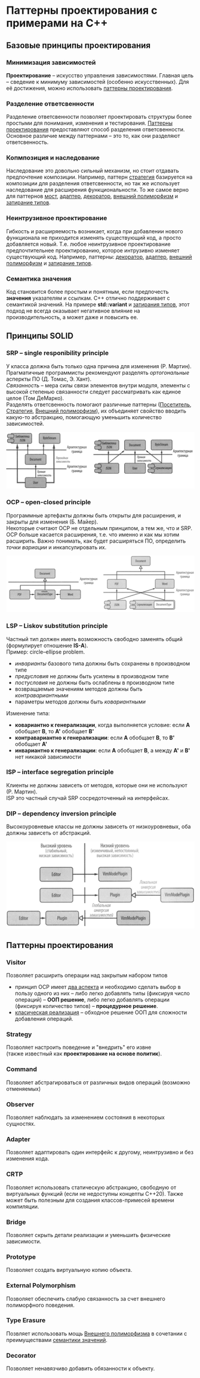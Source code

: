 # Паттерны проектирования с примерами на C++

## Базовые принципы проектирования

### Минимизация зависимостей
**Проектирование** – искусство управления зависимостями. 
Главная цель – сведение к минимуму зависимостей (особенно искусственных). 
Для её достижения, можно использовать [паттерны проектирования](#паттерны-проектирования).

### Разделение ответсвенности 
Разделение ответсвенности позволяет проектировать структуры более простыми для понимания, изменения и тестирования. 
[Паттерны проектирования](#паттерны-проектирования) предоставляют способ разделения ответсвенности.
Основное различие между паттернами – это то, как они разделяют ответсвенность.

### Копмпозиция и наследование
Наследование это довольно сильный механизм, но стоит отдавать предпочтение композиции.
Например, паттерн [стратегия](#strategy) базируется на композиции для разделения ответсвенности, но так же использует наследование для расширения функциональности.
То же самое верно для паттернов [мост](#bridge), [адаптер](#adapter), [декоратор](#decorator), [внешний полиморфизм](#external-polymorphism) и [затирание типов](#туре-erasure).

### Неинтрузивное проектирование
Гибкость и расширяемость возникает, когда при добавлении нового функционала не приходится изменять существующий код, а просто добавляется новый.
Т.е. любое неинтрузивное проектирование предпочтительнее проектированию, которое интрузивно изменяет существующий код.
Например, паттерны: [декоратор](#decorator), [адаптер](#adapter), [внешний полиморфизм](#external-polymorphism) и [затирание типов](#туре-erasure). 

### Семантика значения
Код становится более простым и понятным, если предпочесть **значения** указателям и ссылкам.
С++ отлично поддерживает с семантикой значений.
На примере **std::variant** и [затирания типов](#туре-erasure), этот подход не всегда оказывает негативное влияние на производительность, а может даже и повысить ее.


## Принципы SOLID

### SRP – single responibility principle
У класса должна быть только одна причина для изменения (Р. Мартин). \
Прагматичные программисты рекомендуют разделять *ортогональные* асперкты ПО (Д. Томас, Э. Хант). \
*Связанность* – мера силы связи элементов внутри модуля, элементы с высокой степенью связанности следует рассматривать как единое целое (Том ДеМарко). \
Разделять ответсвенность помогают различные паттерны ([Посетитель](#visitor), [Стратегия](#strategy), [Внешний полиморфизм](#external-polymorphism)), 
их объединяет свойство вводить какую-то абстракцию, помогающую уменьшить количество зависимостей.

![](./img/srp.png)


### OCP – open-closed principle
Программные артефакты должны быть открыты для расширения, и закрыты для изменения (Б. Майер). \
Некоторые считают OCP не отдельным принципом, а тем же, что и SRP. 
OCP больше касается расширения, т.е. что именно и как мы хотим расширить.
Важно понимать, как будет расширяться ПО, определить *точки вариации* и инкапсулировать их.

![](./img/ocp.png)


### LSP – Liskov substitution principle
Частный тип должен иметь возможность свободно заменять общий (формулирует отношение **IS-A**). \
Пример: circle–ellipse problem.
  - *инварианты* базового типа должны быть сохранены в производном типе
  - *предусловия* не должны быть усилены в производном типе
  - *постусловия* не должны быть ослаблены в производном типе
  - возвращаемые значениям методов должны быть *контравариантными*
  - параметры методов должны быть *ковариантными*

Изменение типа:
  - **ковариантно к генерализации**, когда выполняется условие: если **A** обобщает **B**, то **A'** обобщает **B'**
  - **контравариантно к генерализации**: если **A** обобщает **B**, то **B'** обобщает **A'**
  - **инвариантно к генерализации**: если **A** обобщает **B**, а между **A'** и **B'** нет никакой зависимости

### ISP – interface segregation principle
Клиенты не должны зависеть от методов, которые они не используют (Р. Мартин). \
ISP это частный случай SRP сосредоточенный на интерфейсах.

### DIP – dependency inversion principle
Высокоуровневые классы не должны зависеть от низкоуровневых, оба должны зависеть от абстракций.

![](./img/dip.png)


## Паттерны проектирования

### Visitor
Позволяет расширить операции над закрытым набором типов
  - принцип OCP имеет [два аспекта](src/visitor/op_or_types) и необходимо сделать выбор в пользу одного из них – 
    либо легко добавлять типы (фиксируя число операций) – **ООП решение**, 
    либо легко добавлять операции (фиксируя количество типов) – **процедурное решение**.
  - [класическая реализация](src/visitor/classic) – обходное решение ООП для сложности добавления операций.

### Strategy
Позволяет настроить поведение и "внедрить" его извне \
(также известный как **проектирование на основе политик**).

### Command
Позволяет абстрагироваться от различных видов операций (возможно отменяемых)

### Observer
Позволяет наблюдать за изменением состояния в некоторых сущностях.

### Adapter
Позволяет адаптировать один интерфейс к другому, неинтрузивно и без изменения кода.

### CRTP
Позволяет использовать статическую абстракцию, свободную от виртуальных функций (если не недоступны концепты С++20).
Также может быть полезным для создания классов-примесей времени компиляции.

### Bridge
Позволяет скрыть детали реализации и уменьшить физические зависимости.

### Prototype
Позволяет создать виртуальную копию объекта.

### External Polymorphism
Позволяет обеспечить слабую связанность за счет внешнего полиморфного поведения.

### Туре Erasure
Позвляет использовать мощь [Внешнего полиморфизма](#external-polymorphism) в сочетании с преимуществами [семантики значений](#семантика-значения-и-семантика-ссылок).

### Decorator
Позволяет ненавязчиво добавить обязанности к объекту.

